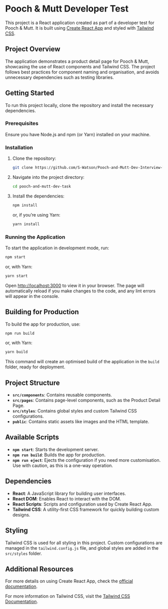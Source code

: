 
# Pooch & Mutt Developer Test

This project is a React application created as part of a developer test for Pooch & Mutt. It is built using [Create React App](https://github.com/facebook/create-react-app) and styled with [Tailwind CSS](https://tailwindcss.com/).

## Project Overview

The application demonstrates a product detail page for Pooch & Mutt, showcasing the use of React components and Tailwind CSS. The project follows best practices for component naming and organisation, and avoids unnecessary dependencies such as testing libraries.

## Getting Started

To run this project locally, clone the repository and install the necessary dependencies.

### Prerequisites

Ensure you have Node.js and npm (or Yarn) installed on your machine. 

### Installation

1. Clone the repository:
   ```bash
   git clone https://github.com/S-Watson/Pooch-and-Mutt-Dev-Interview-Task.git
   ```
2. Navigate into the project directory:
   ```bash
   cd pooch-and-mutt-dev-task
   ```
3. Install the dependencies:
   ```bash
   npm install
   ```
   or, if you’re using Yarn:
   ```bash
   yarn install
   ```

### Running the Application

To start the application in development mode, run:

```bash
npm start
```

or, with Yarn:

```bash
yarn start
```

Open [http://localhost:3000](http://localhost:3000) to view it in your browser. The page will automatically reload if you make changes to the code, and any lint errors will appear in the console.

## Building for Production

To build the app for production, use:

```bash
npm run build
```

or, with Yarn:

```bash
yarn build
```

This command will create an optimised build of the application in the `build` folder, ready for deployment.

## Project Structure

- **`src/components`**: Contains reusable components.
- **`src/pages`**: Contains page-level components, such as the Product Detail Page.
- **`src/styles`**: Contains global styles and custom Tailwind CSS configurations.
- **`public`**: Contains static assets like images and the HTML template.

## Available Scripts

- **`npm start`**: Starts the development server.
- **`npm run build`**: Builds the app for production.
- **`npm run eject`**: Ejects the configuration if you need more customisation. Use with caution, as this is a one-way operation.

## Dependencies

- **React**: A JavaScript library for building user interfaces.
- **React DOM**: Enables React to interact with the DOM.
- **React Scripts**: Scripts and configuration used by Create React App.
- **Tailwind CSS**: A utility-first CSS framework for quickly building custom designs.

## Styling

Tailwind CSS is used for all styling in this project. Custom configurations are managed in the `tailwind.config.js` file, and global styles are added in the `src/styles` folder.

## Additional Resources

For more details on using Create React App, check the [official documentation](https://facebook.github.io/create-react-app/docs/getting-started).

For more information on Tailwind CSS, visit the [Tailwind CSS Documentation](https://tailwindcss.com/docs).
